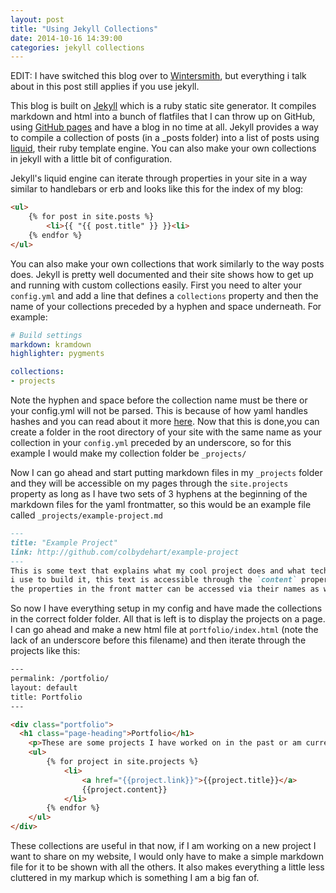 ```yaml
---
layout: post
title: "Using Jekyll Collections"
date: 2014-10-16 14:39:00
categories: jekyll collections
---
```

EDIT: I have switched this blog over to [Wintersmith](http://wintersmith.io/), but everything i talk about in this post still applies if you use jekyll.

This blog is built on [Jekyll][1] which is a ruby static site generator. It 
compiles markdown and html into a bunch of flatfiles that I can throw up on 
GitHub, using [GitHub pages][ghpages] and have a blog in no time at all. Jekyll 
provides a way to compile a collection of posts (in a \_posts folder) into 
a list of posts using [liquid][liquid], their ruby template engine. You can
also make your own collections in jekyll with a little bit of configuration.

<span class="more"></span>

Jekyll's liquid engine can iterate through properties in your site in a way 
similar to handlebars or erb and looks like this for the index of my blog:

```html
<ul>
	{% for post in site.posts %}
		<li>{{ "{{ post.title" }} }}<li>
	{% endfor %}
</ul>

```

You can also make your own collections that work similarly to the way posts does.
Jekyll is pretty well documented and their site shows how to get up and running
with custom collections easily. First you need to alter your `config.yml` and add
a line that defines a `collections` property and then the name of your collections
preceded by a hyphen and space underneath. For example:

```yaml
# Build settings
markdown: kramdown
highlighter: pygments

collections:
- projects
```

Note the hyphen and space before the collection name must be there or your
config.yml will not be parsed. This is because of how yaml handles hashes and
you can read about it more [here][yaml]. 
Now that this is done,you can create a folder in
the root directory of your site with the same name as your collection in your
`config.yml` preceded by an underscore, so for this example I would make my
collection folder be `_projects/`

Now I can go ahead and start putting markdown files in my `_projects` folder and
they will be accessible on my pages through the `site.projects` property as long
as I have two sets of 3 hyphens at the beginning of the markdown files for the 
yaml frontmatter, so this would be an example file called `_projects/example-project.md`

```markdown
---
title: "Example Project"
link: http://github.com/colbydehart/example-project
---
This is some text that explains what my cool project does and what technologies
i use to build it, this text is accessible through the `content` property and 
the properties in the front matter can be accessed via their names as well.
```

So now I have everything setup in my config and have made the collections in the 
correct folder folder. All that is left is to display the projects on a page.
I can go ahead and make a new html file at `portfolio/index.html` (note the 
lack of an underscore before this filename) and then iterate through the projects
like this:

```html
---
permalink: /portfolio/
layout: default
title: Portfolio
---

<div class="portfolio">
  <h1 class="page-heading">Portfolio</h1>
	<p>These are some projects I have worked on in the past or am currently working on.</p>
	<ul>
		{% for project in site.projects %}
			<li>
				<a href="{{project.link}}">{{project.title}}</a>
				{{project.content}}
			</li>
		{% endfor %}
	</ul>
</div>
```

These collections are useful in that now, if I am working on a new project I want
to share on my website, I would only have to make a simple markdown file for it
to be shown with all the others. It also makes everything a little less cluttered
in my markup which is something I am a big fan of.

[1]:http://jekyllrb.com
[ghpages]:https://pages.github.com/
[liquid]:http://liquidmarkup.org/
[yaml]:http://www.yaml.org/YAML_for_ruby.html#collections
